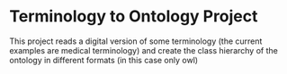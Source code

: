 # Terminology to Ontology Project
This project reads a digital version of some terminology (the current examples are medical terminology) and create the class hierarchy of the ontology in different formats (in this case only owl) 
